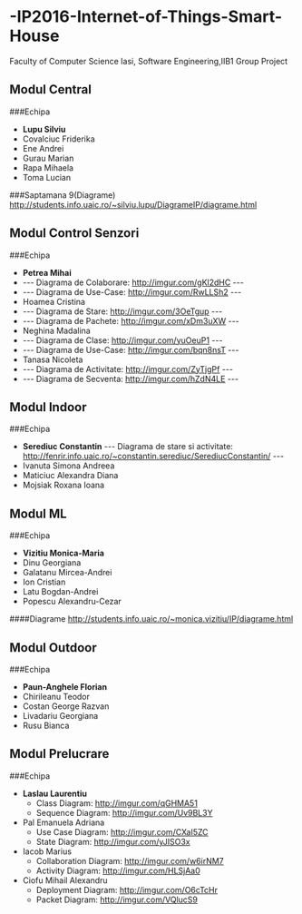 # -IP2016-Internet-of-Things-Smart-House
Faculty of Computer Science Iasi, Software Engineering,IIB1 Group Project


## Modul Central 
###Echipa
+ **Lupu Silviu**
+ Covalciuc Friderika
+ Ene Andrei
+ Gurau Marian
+ Rapa Mihaela
+ Toma Lucian

###Saptamana 9(Diagrame)
http://students.info.uaic.ro/~silviu.lupu/DiagrameIP/diagrame.html

## Modul Control Senzori
###Echipa
+ **Petrea Mihai**
+ --- Diagrama de Colaborare:     http://imgur.com/gKl2dHC ---
+ --- Diagrama de Use-Case:   http://imgur.com/RwLLSh2 ---
+ Hoamea Cristina
+ --- Diagrama de Stare:       http://imgur.com/3OeTgup ---
+ --- Diagrama de Pachete:     http://imgur.com/xDm3uXW ---
+ Neghina Madalina
+ --- Diagrama de Clase:       http://imgur.com/yuOeuP1 ---
+ --- Diagrama de Use-Case:       http://imgur.com/bqn8nsT ---
+ Tanasa Nicoleta 
+ --- Diagrama de  Activitate: http://imgur.com/ZyTjgPf ---
+ --- Diagrama de  Secventa:   http://imgur.com/hZdN4LE ---

## Modul Indoor
###Echipa
+ **Serediuc Constantin** --- Diagrama de stare si activitate: http://fenrir.info.uaic.ro/~constantin.serediuc/SerediucConstantin/ ---
+ Ivanuta Simona Andreea
+ Maticiuc Alexandra Diana
+ Mojsiak Roxana Ioana


## Modul ML
###Echipa
+ **Vizitiu Monica-Maria**
+ Dinu Georgiana
+ Galatanu Mircea-Andrei
+ Ion Cristian
+ Latu Bogdan-Andrei
+ Popescu Alexandru-Cezar

####Diagrame
http://students.info.uaic.ro/~monica.vizitiu/IP/diagrame.html

## Modul Outdoor
###Echipa
+ **Paun-Anghele Florian**
+ Chirileanu Teodor
+ Costan George Razvan
+ Livadariu Georgiana
+ Rusu Bianca

## Modul Prelucrare
###Echipa
+ **Laslau Laurentiu**
  + Class Diagram: http://imgur.com/qGHMA51
  + Sequence Diagram: http://imgur.com/Uv9BL3Y
+ Pal Emanuela Adriana
  + Use Case Diagram: http://imgur.com/CXaI5ZC
  + State Diagram: http://imgur.com/yJISO3x
+ Iacob Marius
  + Collaboration Diagram: http://imgur.com/w6irNM7
  + Activity Diagram: http://imgur.com/HLSjAa0
+ Ciofu Mihail Alexandru
  + Deployment Diagram: http://imgur.com/O6cTcHr
  + Packet Diagram: http://imgur.com/VQlucS9








